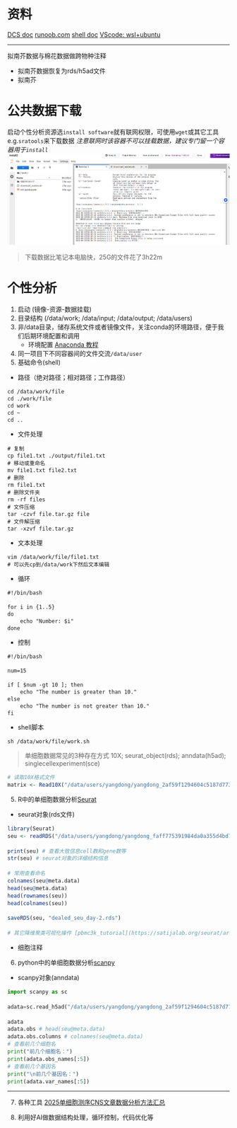 # 资料
[DCS doc](https://cloud.stomics.tech/helpcenter/zh/)
[runoob.com](https://www.runoob.com/)
[shell doc](https://www.runoob.com/linux/linux-shell.html)
[VScode: wsl+ubuntu](https://blog.csdn.net/yao00037/article/details/119858692)

---
拟南芥数据与棉花数据做跨物种注释
  - 拟南芥数据恢复为rds/h5ad文件
  - 拟南芥

# 公共数据下载
启动个性分析资源选`install software`就有联网权限，可使用`wget`或其它工具e.g.`sratools`来下载数据
*注意联网时该容器不可以挂载数据，建议专门留一个容器用于`install`*
![使用sratools下载sra数据](png/使用sratools下载sra数据.png)
> 下载数据比笔记本电脑快，25G的文件花了3h22m


# 个性分析
1. 启动 (镜像-资源-数据挂载)
2. 目录结构 (/data/work; /data/input; /data/output; /data/users)
3. 非/data目录，储存系统文件或者镜像文件，关注conda的环境路径，便于我们后期环境配置和调用
   - 环境配置 [Anaconda 教程](https://www.runoob.com/python-qt/anaconda-tutorial.html)
4. 同一项目下不同容器间的文件交流`/data/user`
5. 基础命令(shell)
  - 路径（绝对路径；相对路径；工作路径）
```shell
cd /data/work/file
cd ./work/file
cd work
cd ~
cd ..
```
  - 文件处理
```shell
# 复制
cp file1.txt ./output/file1.txt
# 移动或重命名
mv file1.txt file2.txt
# 删除
rm file1.txt
# 删除文件夹
rm -rf files
# 文件压缩
tar -czvf file.tar.gz file
# 文件解压缩
tar -xzvf file.tar.gz 
```
  - 文本处理
```shell
vim /data/work/file/file1.txt
# 可以先cp到/data/work下然后文本编辑
```

  - 循环
```shell
#!/bin/bash

for i in {1..5}
do
    echo "Number: $i"
done
```
  - 控制
```shell
#!/bin/bash

num=15

if [ $num -gt 10 ]; then
    echo "The number is greater than 10."
else
    echo "The number is not greater than 10."
fi
```
  - shell脚本
```shell
sh /data/work/file/work.sh
```

> 单细胞数据常见的3种存在方式 10X; seurat_object(rds); anndata(h5ad); singlecellexperiment(sce)
```R
# 读取10X格式文件
matrix <- Read10X("/data/users/yangdong/yangdong_2af59f1294604c5187d7737fd0e2c80d/online/dataget/result/V3RNA25021000051", gene.column=1)
```

5. R中的单细胞数据分析[Seurat](https://satijalab.org/seurat/)
  - seurat对象(rds文件)
```R
library(Seurat)
seu <- readRDS("/data/users/yangdong/yangdong_faff775391984da0a355d4bd70217714/online/SCPipelines/bulk_RNA_scRNA_singleR/split/seu_day-2.rds")

print(seu) # 查看大致信息cell数和gene数等
str(seu) # seurat对象的详细结构信息

# 常用查看命名
colnames(seu@meta.data)
head(seu@meta.data)
head(rownames(seu))
head(colnames(seu))

saveRDS(seu, "dealed_seu_day-2.rds")

# 其它降维聚类可视化操作 [pbmc3k_tutorial](https://satijalab.org/seurat/articles/pbmc3k_tutorial)
```
  - 细胞注释

6. python中的单细胞数据分析[scanpy](https://scanpy.readthedocs.io/)
  - scanpy对象(anndata)
```python
import scanpy as sc

adata=sc.read_h5ad("/data/users/yangdong/yangdong_2af59f1294604c5187d7737fd0e2c80d/online/dataget/scrublet/zimia.h5ad")

adata
adata.obs # head(seu@meta.data)
adata.obs.columns # colnames(seu@meta.data)
# 查看前几个细胞名
print("前几个细胞名：")
print(adata.obs_names[:5])
# 查看前几个基因名
print("\n前几个基因名：")
print(adata.var_names[:5])
```
---

7. 各种工具 [2025单细胞测序CNS文章数据分析方法汇总](https://mp.weixin.qq.com/s/2eCMYft7UO08c1B6XnzG9A)

8. 利用好AI做数据结构处理，循环控制，代码优化等